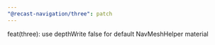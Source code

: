 ```yaml
---
"@recast-navigation/three": patch
---
```


feat(three): use depthWrite false for default NavMeshHelper material

